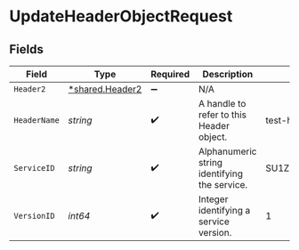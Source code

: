 # UpdateHeaderObjectRequest


## Fields

| Field                                             | Type                                              | Required                                          | Description                                       | Example                                           |
| ------------------------------------------------- | ------------------------------------------------- | ------------------------------------------------- | ------------------------------------------------- | ------------------------------------------------- |
| `Header2`                                         | [*shared.Header2](../../models/shared/header2.md) | :heavy_minus_sign:                                | N/A                                               |                                                   |
| `HeaderName`                                      | *string*                                          | :heavy_check_mark:                                | A handle to refer to this Header object.          | test-header                                       |
| `ServiceID`                                       | *string*                                          | :heavy_check_mark:                                | Alphanumeric string identifying the service.      | SU1Z0isxPaozGVKXdv0eY                             |
| `VersionID`                                       | *int64*                                           | :heavy_check_mark:                                | Integer identifying a service version.            | 1                                                 |